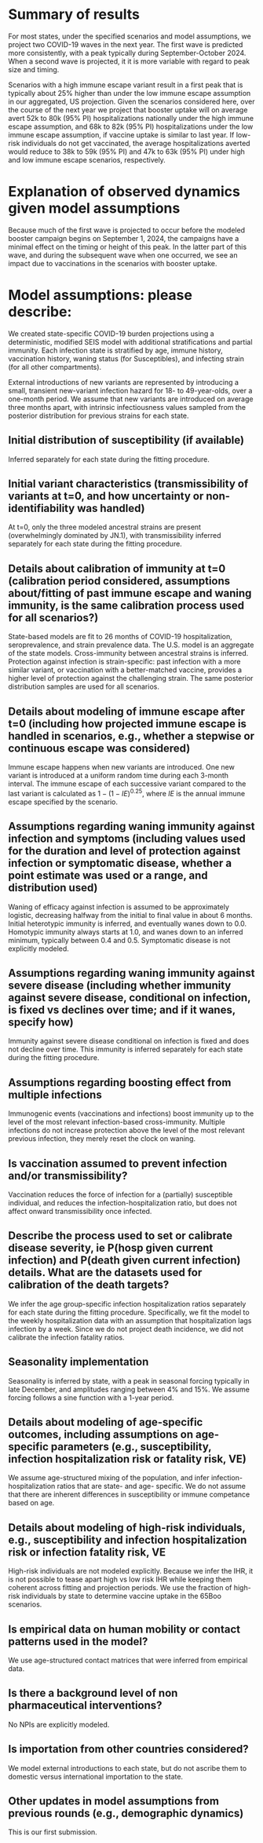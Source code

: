# Summary of results 

For most states, under the specified scenarios and model assumptions, we project two COVID-19 waves in the next year.  The first wave is predicted more consistently, with a peak typically during September-October 2024.  When a second wave is projected, it it is more variable with regard to peak size and timing.   

Scenarios with a high immune escape variant result in a first peak that is typically about 25% higher than under the low immune escape assumption in our aggregated, US projection.  Given the scenarios considered here, over the course of the next year we project that booster uptake will on average avert 52k to 80k (95% PI) hospitalizations nationally under the high immune escape assumption, and 68k to 82k (95% PI) hospitalizations under the low immune escape assumption, if vaccine uptake is similar to last year. If low-risk individuals do not get vaccinated, the average hospitalizations averted would reduce to 38k to 59k (95% PI) and 47k to 63k (95% PI) under high and low immune escape scenarios, respectively. 

# Explanation of observed dynamics given model assumptions 

Because much of the first wave is projected to occur before the modeled booster campaign begins on September 1, 2024, the campaigns have a minimal effect on the timing or height of this peak.  In the latter part of this wave, and during the subsequent wave when one occurred, we see an impact due to vaccinations in the scenarios with booster uptake.   

# Model assumptions: please describe: 

We created state-specific COVID-19 burden projections using a deterministic, modified SEIS model with additional stratifications and partial immunity. Each infection state is stratified by age, immune history, vaccination history, waning status (for Susceptibles), and infecting strain (for all other compartments). 

External introductions of new variants are represented by introducing a small, transient new-variant infection hazard for 18- to 49-year-olds, over a one-month period.  We assume that new variants are introduced on average three months apart, with intrinsic infectiousness values sampled from the posterior distribution for previous strains for each state. 

## Initial distribution of susceptibility (if available) 

Inferred separately for each state during the fitting procedure. 

## Initial variant characteristics (transmissibility of variants at t=0, and how uncertainty or non-identifiability was handled) 

At t=0, only the three modeled ancestral strains are present (overwhelmingly dominated by JN.1), with transmissibility inferred separately for each state during the fitting procedure. 

## Details about calibration of immunity at t=0 (calibration period considered, assumptions about/fitting of past immune escape and waning immunity, is the same calibration process used for all scenarios?) 

State-based models are fit to 26 months of COVID-19 hospitalization, seroprevalence, and strain prevalence data. The U.S. model is an aggregate of the state models.   Cross-immunity between ancestral strains is inferred.  Protection against infection is strain-specific: past infection with a more similar variant, or vaccination with a better-matched vaccine, provides a higher level of protection against the challenging strain. The same posterior distribution samples are used for all scenarios. 

## Details about modeling of immune escape after t=0 (including how projected immune escape is handled in scenarios, e.g., whether a stepwise or continuous escape was considered) 

Immune escape happens when new variants are introduced.  One new variant is introduced at a uniform random time during each 3-month interval.  The immune escape of each successive variant compared to the last variant is calculated as $1 - (1 - IE)^{0.25}$, where $IE$ is the annual immune escape specified by the scenario. 

## Assumptions regarding waning immunity against infection and symptoms (including values used for the duration and level of protection against infection or symptomatic disease, whether a point estimate was used or a range, and distribution used) 

Waning of efficacy against infection is assumed to be approximately logistic, decreasing halfway from the initial to final value in about 6 months.  Initial heterotypic immunity is inferred, and eventually wanes down to 0.0.  Homotypic immunity always starts at 1.0, and wanes down to an inferred minimum, typically between 0.4 and 0.5.  Symptomatic disease is not explicitly modeled.  

## Assumptions regarding waning immunity against severe disease (including whether immunity against severe disease, conditional on infection, is fixed vs declines over time; and if it wanes, specify how) 

Immunity against severe disease conditional on infection is fixed and does not decline over time. This immunity is inferred separately for each state during the fitting procedure. 

## Assumptions regarding boosting effect from multiple infections
Immunogenic events (vaccinations and infections) boost immunity up to the level of the most relevant infection-based cross-immunity.  Multiple infections do not increase protection above the level of the most relevant previous infection, they merely reset the clock on waning.

## Is vaccination assumed to prevent infection and/or transmissibility?
Vaccination reduces the force of infection for a (partially) susceptible individual, and reduces the infection-hospitalization ratio, but does not affect onward transmissibility once infected.

## Describe the process used to set or calibrate disease severity, ie P(hosp given current infection) and P(death given current infection) details. What are the datasets used for calibration of the death targets? 

We infer the age group-specific infection hospitalization ratios separately for each state during the fitting procedure. Specifically, we fit the model to the weekly hospitalization data with an assumption that hospitalization lags infection by a week. Since we do not project death incidence, we did not calibrate the infection fatality ratios. 

## Seasonality implementation 

Seasonality is inferred by state, with a peak in seasonal forcing typically in late December, and amplitudes ranging between 4% and 15%.  We assume forcing follows a sine function with a 1-year period. 

## Details about modeling of age-specific outcomes, including assumptions on age-specific parameters (e.g., susceptibility, infection hospitalization risk or fatality risk, VE)
We assume age-structured mixing of the population, and infer infection-hospitalization ratios that are state- and age- specific.  We do not assume that there are inherent differences in susceptibility or immune competance based on age.

## Details about modeling of high-risk individuals, e.g., susceptibility and infection hospitalization risk or infection fatality risk, VE
High-risk individuals are not modeled explicitly.  Because we infer the IHR, it is not possible to tease apart high vs low risk IHR while keeping them coherent across fitting and projection periods. We use the fraction of high-risk individuals by state to determine vaccine uptake in the 65Boo scenarios.

## Is empirical data on human mobility or contact patterns used in the model?
We use age-structured contact matrices that were inferred from empirical data.

## Is there a background level of non pharmaceutical interventions? 

No NPIs are explicitly modeled. 

## Is importation from other countries considered?
We model external introductions to each state, but do not ascribe them to domestic versus international importation to the state.

## Other updates in model assumptions from previous rounds (e.g., demographic dynamics) 

This is our first submission. 
